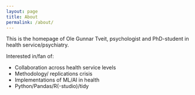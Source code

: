 ```yaml
---
layout: page
title: About
permalink: /about/
---
```


This is the homepage of Ole Gunnar Tveit, psychologist and PhD-student in health service/psychiatry. 

Interested in/fan of:
- Collaboration across health service levels
- Methodology/ replications crisis
- Implementations of ML/AI in health
- Python/Pandas/R(-studio)/tidy
